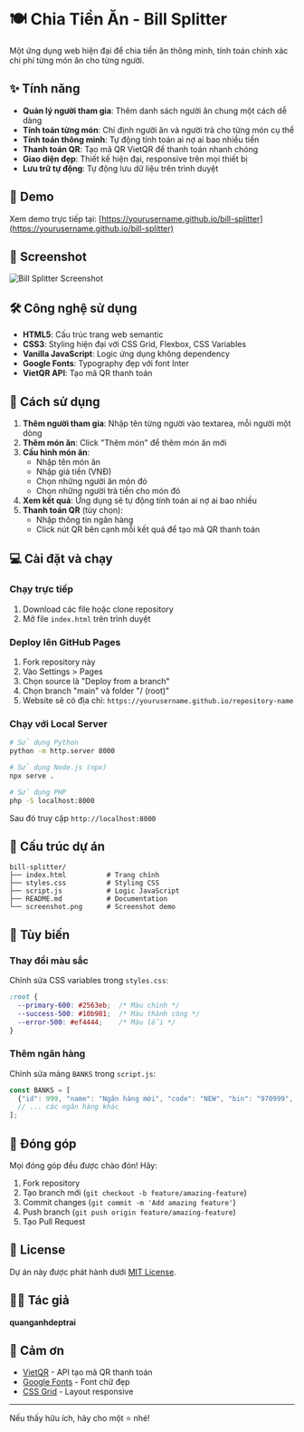 # 🍽️ Chia Tiền Ăn - Bill Splitter

Một ứng dụng web hiện đại để chia tiền ăn thông minh, tính toán chính xác chi phí từng món ăn cho từng người.

## ✨ Tính năng

- **Quản lý người tham gia**: Thêm danh sách người ăn chung một cách dễ dàng
- **Tính toán từng món**: Chỉ định người ăn và người trả cho từng món cụ thể
- **Tính toán thông minh**: Tự động tính toán ai nợ ai bao nhiều tiền
- **Thanh toán QR**: Tạo mã QR VietQR để thanh toán nhanh chóng
- **Giao diện đẹp**: Thiết kế hiện đại, responsive trên mọi thiết bị
- **Lưu trữ tự động**: Tự động lưu dữ liệu trên trình duyệt

## 🚀 Demo

Xem demo trực tiếp tại: [https://yourusername.github.io/bill-splitter](https://yourusername.github.io/bill-splitter)

## 📱 Screenshot

![Bill Splitter Screenshot](screenshot.png)

## 🛠️ Công nghệ sử dụng

- **HTML5**: Cấu trúc trang web semantic
- **CSS3**: Styling hiện đại với CSS Grid, Flexbox, CSS Variables
- **Vanilla JavaScript**: Logic ứng dụng không dependency
- **Google Fonts**: Typography đẹp với font Inter
- **VietQR API**: Tạo mã QR thanh toán

## 🎯 Cách sử dụng

1. **Thêm người tham gia**: Nhập tên từng người vào textarea, mỗi người một dòng
2. **Thêm món ăn**: Click "Thêm món" để thêm món ăn mới
3. **Cấu hình món ăn**:
   - Nhập tên món ăn
   - Nhập giá tiền (VNĐ)
   - Chọn những người ăn món đó
   - Chọn những người trả tiền cho món đó
4. **Xem kết quả**: Ứng dụng sẽ tự động tính toán ai nợ ai bao nhiều
5. **Thanh toán QR** (tùy chọn):
   - Nhập thông tin ngân hàng
   - Click nút QR bên cạnh mỗi kết quả để tạo mã QR thanh toán

## 💻 Cài đặt và chạy

### Chạy trực tiếp
1. Download các file hoặc clone repository
2. Mở file `index.html` trên trình duyệt

### Deploy lên GitHub Pages
1. Fork repository này
2. Vào Settings > Pages
3. Chọn source là "Deploy from a branch"
4. Chọn branch "main" và folder "/ (root)"
5. Website sẽ có địa chỉ: `https://yourusername.github.io/repository-name`

### Chạy với Local Server
```bash
# Sử dụng Python
python -m http.server 8000

# Sử dụng Node.js (npx)
npx serve .

# Sử dụng PHP
php -S localhost:8000
```

Sau đó truy cập `http://localhost:8000`

## 📂 Cấu trúc dự án

```
bill-splitter/
├── index.html          # Trang chính
├── styles.css          # Styling CSS
├── script.js           # Logic JavaScript
├── README.md           # Documentation
└── screenshot.png      # Screenshot demo
```

## 🎨 Tùy biến

### Thay đổi màu sắc
Chỉnh sửa CSS variables trong `styles.css`:

```css
:root {
  --primary-600: #2563eb;  /* Màu chính */
  --success-500: #10b981;  /* Màu thành công */
  --error-500: #ef4444;    /* Màu lỗi */
}
```

### Thêm ngân hàng
Chỉnh sửa mảng `BANKS` trong `script.js`:

```javascript
const BANKS = [
  {"id": 999, "name": "Ngân hàng mới", "code": "NEW", "bin": "970999", "shortName": "NewBank"},
  // ... các ngân hàng khác
];
```

## 🤝 Đóng góp

Mọi đóng góp đều được chào đón! Hãy:

1. Fork repository
2. Tạo branch mới (`git checkout -b feature/amazing-feature`)
3. Commit changes (`git commit -m 'Add amazing feature'`)
4. Push branch (`git push origin feature/amazing-feature`)
5. Tạo Pull Request

## 📝 License

Dự án này được phát hành dưới [MIT License](LICENSE).

## 👨‍💻 Tác giả

**quanganhdeptrai**

## 🙏 Cảm ơn

- [VietQR](https://vietqr.io/) - API tạo mã QR thanh toán
- [Google Fonts](https://fonts.google.com/) - Font chữ đẹp
- [CSS Grid](https://css-tricks.com/snippets/css/complete-guide-grid/) - Layout responsive

---

Nếu thấy hữu ích, hãy cho một ⭐ nhé!
